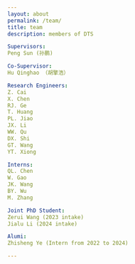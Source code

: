```yaml
---
layout: about
permalink: /team/
title: team
description: members of DTS

Supervisors:
Peng Sun (孙鹏)

Co-Supervisor:
Hu Qinghao （胡擎浩）

Research Engineers:
Z. Cai
X. Chen
RJ. Ge
T. Huang
PL. Jiao
JX. Li
WW. Qu
DX. Shi
GT. Wang
YT. Xiong

Interns:
QL. Chen
W. Gao
JK. Wang
BY. Wu
M. Zhang

Joint PhD Student:
Zerui Wang (2023 intake)
Jialu Li (2024 intake)

Alumi:
Zhisheng Ye (Intern from 2022 to 2024)

---
```

